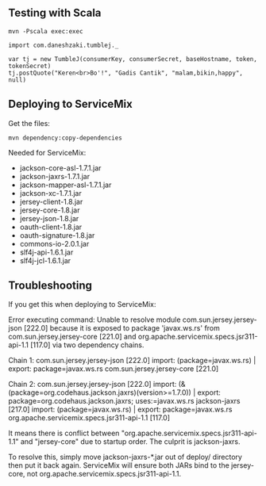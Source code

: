 Testing with Scala
------------------
	mvn -Pscala exec:exec

    import com.daneshzaki.tumblej._
    
    var tj = new TumbleJ(consumerKey, consumerSecret, baseHostname, token, tokenSecret)
    tj.postQuote("Keren<br>Bo'!", "Gadis Cantik", "malam,bikin,happy", null)

Deploying to ServiceMix
-----------------------
Get the files:

    mvn dependency:copy-dependencies

Needed for ServiceMix:

* jackson-core-asl-1.7.1.jar
* jackson-jaxrs-1.7.1.jar
* jackson-mapper-asl-1.7.1.jar
* jackson-xc-1.7.1.jar
* jersey-client-1.8.jar
* jersey-core-1.8.jar
* jersey-json-1.8.jar
* oauth-client-1.8.jar
* oauth-signature-1.8.jar
* commons-io-2.0.1.jar
* slf4j-api-1.6.1.jar
* slf4j-jcl-1.6.1.jar

Troubleshooting
---------------
If you get this when deploying to ServiceMix:

Error executing command: Unable to resolve module com.sun.jersey.jersey-json [222.0] because it is exposed to package 'javax.ws.rs' from com.sun.jersey.jersey-core [221.0] and org.apache.servicemix.specs.jsr311-api-1.1 [117.0] via two dependency chains.                                                     

Chain 1:
  com.sun.jersey.jersey-json [222.0]
    import: (package=javax.ws.rs)
     |
    export: package=javax.ws.rs
  com.sun.jersey.jersey-core [221.0]

Chain 2:
  com.sun.jersey.jersey-json [222.0]
    import: (&(package=org.codehaus.jackson.jaxrs)(version>=1.7.0))
     |
    export: package=org.codehaus.jackson.jaxrs; uses:=javax.ws.rs
  jackson-jaxrs [217.0]
    import: (package=javax.ws.rs)
     |
    export: package=javax.ws.rs
  org.apache.servicemix.specs.jsr311-api-1.1 [117.0]

It means there is conflict between "org.apache.servicemix.specs.jsr311-api-1.1"
and "jersey-core" due to startup order. The culprit is jackson-jaxrs.
 
To resolve this, simply move jackson-jaxrs-*.jar out of deploy/ directory then
put it back again. ServiceMix will ensure both JARs bind to the jersey-core,
not org.apache.servicemix.specs.jsr311-api-1.1.
 